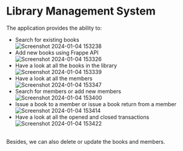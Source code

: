 # Library Management System

The application provides the ability to:
* Search for existing books <br/>
  ![Screenshot 2024-01-04 153238](https://github.com/aryan0103raj/frappe-dev-hiring/assets/71555824/adb1305a-5d90-4efd-ab43-8990587d3ca4)
* Add new books using Frappe API <br/>
  ![Screenshot 2024-01-04 153326](https://github.com/aryan0103raj/frappe-dev-hiring/assets/71555824/2956ab9e-a1f3-4099-a4c4-5d87521fc20d)
* Have a look at all the books in the library <br/>
  ![Screenshot 2024-01-04 153339](https://github.com/aryan0103raj/frappe-dev-hiring/assets/71555824/c4375415-9373-4d77-a4e7-750dae629c2a)
* Have a look at all the members <br/>
  ![Screenshot 2024-01-04 153347](https://github.com/aryan0103raj/frappe-dev-hiring/assets/71555824/23c2265e-b7d9-43fd-a2c4-3d463cfc245b)
* Search for members or add new members <br/>
  ![Screenshot 2024-01-04 153400](https://github.com/aryan0103raj/frappe-dev-hiring/assets/71555824/c2ef379e-7f5a-42c2-a813-a1fb4f521cc3)
* Issue a book to a member or issue a book return from a member <br/>
  ![Screenshot 2024-01-04 153414](https://github.com/aryan0103raj/frappe-dev-hiring/assets/71555824/559d5ecc-066a-461c-b101-5c433d975f36)
* Have a look at all the opened and closed transactions <br/>
  ![Screenshot 2024-01-04 153422](https://github.com/aryan0103raj/frappe-dev-hiring/assets/71555824/11321178-8455-4521-98ed-e4ababa7d44f)

<br/>Besides, we can also delete or update the books and members.
